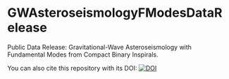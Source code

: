 # GWAsteroseismologyFModesDataRelease
Public Data Release: Gravitational-Wave Asteroseismology with Fundamental Modes from Compact Binary Inspirals.

You can also cite this repository with its DOI: [![DOI](https://zenodo.org/badge/224395073.svg)](https://zenodo.org/badge/latestdoi/224395073)


